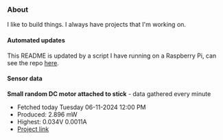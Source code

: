 ### About
I like to build things. I always have projects that I'm working on.

#### Automated updates
This README is updated by a script I have running on a Raspberry Pi, can see the repo [here](https://github.com/jdc-cunningham/raspi-git-repo-updater).

#### Sensor data


**Small random DC motor attached to stick** - data gathered every minute
- Fetched today Tuesday 06-11-2024 12:00 PM
- Produced: 2.896 mW
- Highest: 0.034V 0.0011A
- [Project link](https://github.com/jdc-cunningham/turbine-raspi)